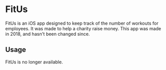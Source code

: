 # FitUs
FitUs is an iOS app designed to keep track of the number of workouts for employees. It was made to help a charity raise money.
This app was made in 2018, and hasn't been changed since.

## Usage
FitUs is no longer available.

